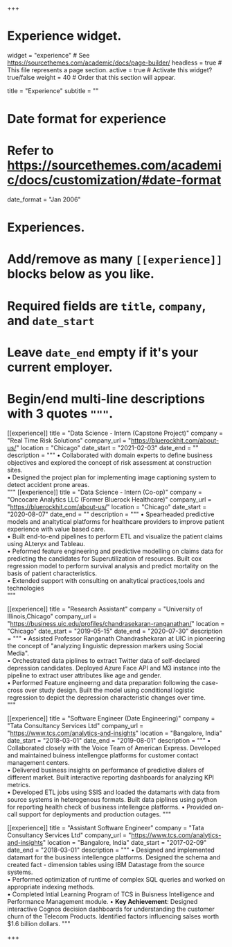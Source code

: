 +++
# Experience widget.
widget = "experience"  # See https://sourcethemes.com/academic/docs/page-builder/
headless = true  # This file represents a page section.
active = true  # Activate this widget? true/false
weight = 40  # Order that this section will appear.

title = "Experience"
subtitle = ""

# Date format for experience
#   Refer to https://sourcethemes.com/academic/docs/customization/#date-format
date_format = "Jan 2006"

# Experiences.
#   Add/remove as many `[[experience]]` blocks below as you like.
#   Required fields are `title`, `company`, and `date_start`
#   Leave `date_end` empty if it's your current employer.
#   Begin/end multi-line descriptions with 3 quotes `"""`.
[[experience]]
  title = "Data Science - Intern (Capstone Project)"
  company = "Real Time Risk Solutions"
  company_url = "https://bluerockhit.com/about-us/"
  location = "Chicago"
  date_start = "2021-02-03"
  date_end = ""
  description = """
• Collaborated with domain experts to define business objectives and explored the concept of risk assessment at construction sites.<br />
• Designed the project plan for implementing image captioning system to detect accident prone areas.<br />
  """
[[experience]]
  title = "Data Science - Intern (Co-op)"
  company = "Oncocare Analytics LLC (Former Bluerock Healthcare)"
  company_url = "https://bluerockhit.com/about-us/"
  location = "Chicago"
  date_start = "2020-08-07"
  date_end = ""
  description = """
• Spearheaded predictive models and analtytical platforms for healthcare providers to improve patient experience with value based care. <br />
• Built end-to-end pipelines to perform ETL and visualize the patient claims using ALteryx and Tableau.<br />
• Peformed feature engineering and predictive modelling on claims data for predicting the candidates for Superutilization of resources. Built cox regression model to perform survival analysis and predict mortality on the basis of patient characteristics.  
• Extended support with consulting on analtytical practices,tools and technologies    
  """

[[experience]]
  title = "Research Assistant"
  company = "University of Illinois,Chicago"
  company_url = "https://business.uic.edu/profiles/chandrasekaran-ranganathan/"
  location = "Chicago"
  date_start = "2019-05-15"
  date_end = "2020-07-30"
  description = """
• Assisted Professor Ranganath Chandrashekaran at UIC in pioneering the concept of "analyzing linguistic depression markers using Social Media".  <br />
• Orchestrated data piplines to extract Twitter data of self-declared depression candidates. Deployed Azure Face API and M3 instance into the pipeline to extract user attributes like age and gender. <br />
• Performed Feature engineerng and data preparation following the case-cross over study design. Built the model using conditional logistic regression to depict the depression characteristic changes over time. <br />
  """

[[experience]]
  title = "Software Engineer (Date Engineering)"
  company = "Tata Consultancy Services Ltd"
  company_url = "https://www.tcs.com/analytics-and-insights"
  location = "Bangalore, India"
  date_start = "2018-03-01"
  date_end = "2019-08-01"
  description = """
• Collaborated closely with the Voice Team of American Express. Developed and maintained buiness intellengce platforms for customer contact management centers.<br />
• Delivered business insights on performance of predictive dialers of different market. Built interactive reporting dashboards for analyzing KPI metrics.<br />
• Developed ETL jobs using SSIS and loaded the datamarts with data from source systems in heterogenous formats. Built data piplines using python for reporting health check of business intellengce platforms.
• Provided on-call support for deployments and production outages.
  """
  
[[experience]]
  title = "Assistant Software Engineer"
  company = "Tata Consultancy Services Ltd"
  company_url = "https://www.tcs.com/analytics-and-insights"
  location = "Bangalore, India"
  date_start = "2017-02-09"
  date_end = "2018-03-01"
  description = """
• Designed and implemented datamart for the business intellengce platforms. Designed the schema and created fact - dimension tables using IBM Datastage from the source systems.<br />
• Performed optimization of runtime of complex SQL queries and worked on appropriate indexing methods. <br />
• Completed Intial Learning Program of TCS in Buisness Intelligence and Performance Management module.
• **Key Achievement**: Designed interactive Cognos decision dashboards for understanding the customer churn of the Telecom Products. Identified factors influencing salses worth $1.6 billion dollars. 
  """

+++
